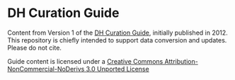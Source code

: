 DH Curation Guide
================
Content from Version 1 of the [DH Curation Guide](http://guide.dhcuration.org/), initially published in 2012. This repository is chiefly intended to support data conversion and updates. Please do not cite.

Guide content is licensed under a [Creative Commons Attribution-NonCommercial-NoDerivs 3.0 Unported License](http://creativecommons.org/licenses/by-nc-nd/3.0/)
